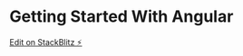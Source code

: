 # Getting Started With Angular

[Edit on StackBlitz ⚡️](https://stackblitz.com/edit/angular-xzhszm-hpeduq)
